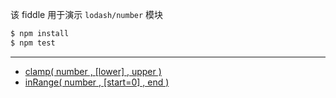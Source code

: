 该 fiddle 用于演示 `lodash/number` 模块

```sh
$ npm install
$ npm test
```

---

- [clamp( number , [lower] , upper )](https://lodash.com/docs#clamp)
- [inRange( number , [start=0] , end )](https://lodash.com/docs#inRange)
